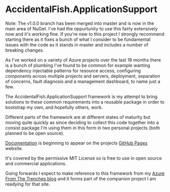 AccidentalFish.ApplicationSupport
=================================

Note: The v1.0.0 branch has been merged into master and is now in the main area of NuGet. I've had the oppurtunity to use this fairly extensively now and it's working fine. If you're new to this project I strongly recommend starting there as it fixes a bunch of what I consider to be fundamental issues with the code as it stands in master and includes a number of breaking changes.

As I've worked on a variety of Azure projects over the last 18 months there is a bunch of plumbing I've found to be common for example wanting dependency injectable patterns for resource access, configuring components across multiple projects and servers, deployment, separation of concerns, fault diagnosis and a management dashboard, to name just a few.

The AccidentalFish.ApplicationSupport framework is my attempt to bring solutions to these common requirements into a reusable package in order to bootstrap my own, and hopefully others, work.

Different parts of the framework are at different states of maturity but moving quite quickly as since deciding to collect this code together into a consist package I'm using them in this form in two personal projects (both planned to be open source).

[Documentation](http://jamesrandall.github.io/AccidentalFish.ApplicationSupport/) is beginning to appear on the projects [GitHub Pages](http://jamesrandall.github.io/AccidentalFish.ApplicationSupport/) website.

It's covered by the permissive MIT License so is free to use in open source and commercial applications.

Going forwards I expect to make reference to this framework from my [Azure From The Trenches blog](http://www.azurefromthetrenches.com) and it forms part of the companion project I am readying for that site.

